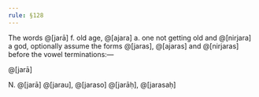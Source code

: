 ```yaml
---
rule: §128
---
```


The words @[jarā] f. old age, @[ajara] a. one not getting old and @[nirjara] a god, optionally assume the forms @[jaras], @[ajaras] and @[nirjaras] before the vowel terminations:—

@[jarā]

N. @[jarā] @[jarau], @[jaraso] @[jarāḥ], @[jarasaḥ]